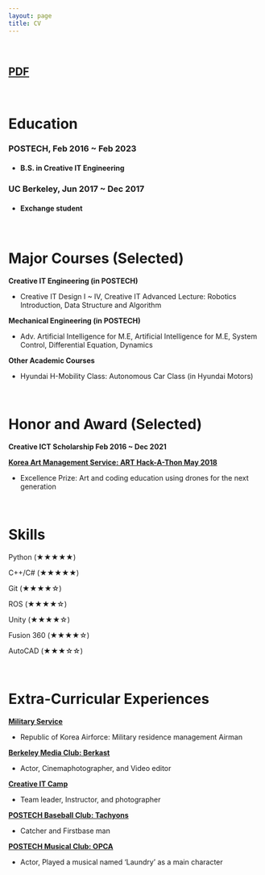 ```yaml
---
layout: page
title: CV
---
```


<br/>

## [PDF](/assets/pdf/HaesungOh_CV.pdf)

<br/>

# Education
### POSTECH, Feb 2016 ~ Feb 2023
  * #### B.S. in Creative IT Engineering

### UC Berkeley, Jun 2017 ~ Dec 2017
  * #### Exchange student


<br/>

# Major Courses (Selected)
**Creative IT Engineering (in POSTECH)**
   * Creative IT Design I ~ IV, Creative IT Advanced Lecture: Robotics Introduction, Data Structure and Algorithm

**Mechanical Engineering (in POSTECH)**
   * Adv. Artificial Intelligence for M.E, Artificial Intelligence for M.E, System Control, Differential Equation, Dynamics

**Other Academic Courses**
   *  Hyundai H-Mobility Class: Autonomous Car Class (in Hyundai Motors)

<br/>


# Honor and Award (Selected)
**Creative ICT Scholarship Feb 2016 ~ Dec 2021**

**[Korea Art Management Service: ART Hack-A-Thon May 2018](/arthack.md)**
   *  Excellence Prize: Art and coding education using drones for the next generation

<br/>

# Skills
Python (★★★★★)

C++/C# (★★★★★)

Git (★★★★☆)

ROS (★★★★☆)

Unity (★★★★☆)

Fusion 360 (★★★★☆)

AutoCAD (★★★☆☆)

<br/>

# Extra-Curricular Experiences

**[Military Service](/military-service.md)**
* Republic of Korea Airforce: Military residence management Airman

**[Berkeley Media Club: Berkast](/berkast.md)**
* Actor, Cinemaphotographer, and Video editor

**[Creative IT Camp](/itcamp.md)**
* Team leader, Instructor, and photographer

**[POSTECH Baseball Club: Tachyons](/baseball.md)**
* Catcher and Firstbase man

**[POSTECH Musical Club: OPCA](/opca.md)**
* Actor, Played a musical named ‘Laundry’ as a main character